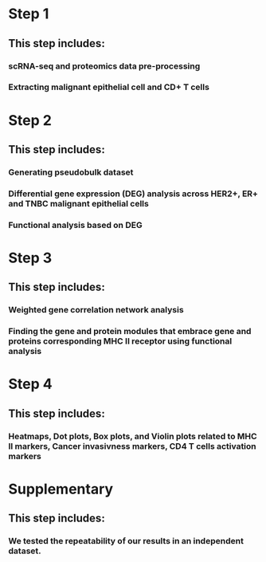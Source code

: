 # Step 1
## This step includes:
### scRNA-seq and proteomics data pre-processing
### Extracting malignant epithelial cell and CD+ T cells

# Step 2
## This step includes: 
### Generating pseudobulk dataset
### Differential gene expression (DEG) analysis across HER2+, ER+ and TNBC malignant epithelial cells
### Functional analysis based on DEG

# Step 3
## This step includes: 
### Weighted gene correlation network analysis
### Finding the gene and protein modules that embrace gene and proteins corresponding MHC II receptor using functional analysis

# Step 4
## This step includes: 
### Heatmaps, Dot plots, Box plots, and Violin plots related to MHC II markers, Cancer invasivness markers, CD4 T cells activation markers

# Supplementary
## This step includes: 
### We tested the repeatability of our results in an independent dataset. 
